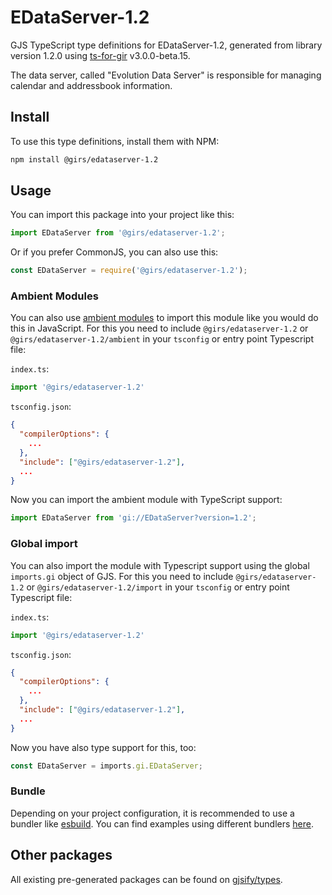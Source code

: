 
# EDataServer-1.2

GJS TypeScript type definitions for EDataServer-1.2, generated from library version 1.2.0 using [ts-for-gir](https://github.com/gjsify/ts-for-gir) v3.0.0-beta.15.

The data server, called "Evolution Data Server" is responsible for managing calendar and addressbook information.

## Install

To use this type definitions, install them with NPM:
```bash
npm install @girs/edataserver-1.2
```

## Usage

You can import this package into your project like this:
```ts
import EDataServer from '@girs/edataserver-1.2';
```

Or if you prefer CommonJS, you can also use this:
```ts
const EDataServer = require('@girs/edataserver-1.2');
```

### Ambient Modules

You can also use [ambient modules](https://github.com/gjsify/ts-for-gir/tree/main/packages/cli#ambient-modules) to import this module like you would do this in JavaScript.
For this you need to include `@girs/edataserver-1.2` or `@girs/edataserver-1.2/ambient` in your `tsconfig` or entry point Typescript file:

`index.ts`:
```ts
import '@girs/edataserver-1.2'
```

`tsconfig.json`:
```json
{
  "compilerOptions": {
    ...
  },
  "include": ["@girs/edataserver-1.2"],
  ...
}
```

Now you can import the ambient module with TypeScript support: 

```ts
import EDataServer from 'gi://EDataServer?version=1.2';
```


### Global import

You can also import the module with Typescript support using the global `imports.gi` object of GJS.
For this you need to include `@girs/edataserver-1.2` or `@girs/edataserver-1.2/import` in your `tsconfig` or entry point Typescript file:

`index.ts`:
```ts
import '@girs/edataserver-1.2'
```

`tsconfig.json`:
```json
{
  "compilerOptions": {
    ...
  },
  "include": ["@girs/edataserver-1.2"],
  ...
}
```

Now you have also type support for this, too:

```ts
const EDataServer = imports.gi.EDataServer;
```

### Bundle

Depending on your project configuration, it is recommended to use a bundler like [esbuild](https://esbuild.github.io/). You can find examples using different bundlers [here](https://github.com/gjsify/ts-for-gir/tree/main/examples).

## Other packages

All existing pre-generated packages can be found on [gjsify/types](https://github.com/gjsify/types).

